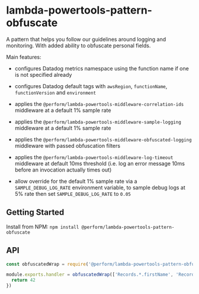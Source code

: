 # lambda-powertools-pattern-obfuscate

A pattern that helps you follow our guidelines around logging and monitoring. With added ability to obfuscate personal fields.

Main features:

* configures Datadog metrics namespace using the function name if one is not specified already

* configures Datadog default tags with `awsRegion`, `functionName`, `functionVersion` and `environment`

* applies the `@perform/lambda-powertools-middleware-correlation-ids` middleware at a default 1% sample rate

* applies the `@perform/lambda-powertools-middleware-sample-logging` middleware at a default 1% sample rate

* applies the `@perform/lambda-powertools-middleware-obfuscated-logging` middleware with passed obfuscation filters

* applies the `@perform/lambda-powertools-middleware-log-timeout` middleware at default 10ms threshold (i.e. log an error message 10ms before an invocation actually times out)

* allow override for the default 1% sample rate via a `SAMPLE_DEBUG_LOG_RATE` environment variable, to sample debug logs at 5% rate then set `SAMPLE_DEBUG_LOG_RATE` to `0.05`

## Getting Started

Install from NPM: `npm install @perform/lambda-powertools-pattern-obfuscate`

## API

```js
const obfuscatedWrap = require('@perform/lambda-powertools-pattern-obfuscated')

module.exports.handler = obfuscatedWrap(['Records.*.firstName', 'Records.*.lastName'], async (event, context) => {
  return 42
})
```
